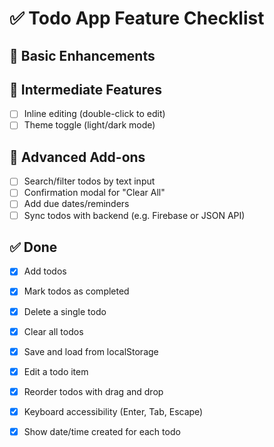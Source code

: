 # ✅ Todo App Feature Checklist

## 🔹 Basic Enhancements

## 🔸 Intermediate Features

- [ ] Inline editing (double-click to edit)
- [ ] Theme toggle (light/dark mode)

## 🔺 Advanced Add-ons

- [ ] Search/filter todos by text input
- [ ] Confirmation modal for "Clear All"
- [ ] Add due dates/reminders
- [ ] Sync todos with backend (e.g. Firebase or JSON API)

## ✅ Done

- [x] Add todos
- [x] Mark todos as completed
- [x] Delete a single todo
- [x] Clear all todos
- [x] Save and load from localStorage
- [x] Edit a todo item
- [x] Reorder todos with drag and drop
- [x] Keyboard accessibility (Enter, Tab, Escape)
- [x] Show date/time created for each todo



